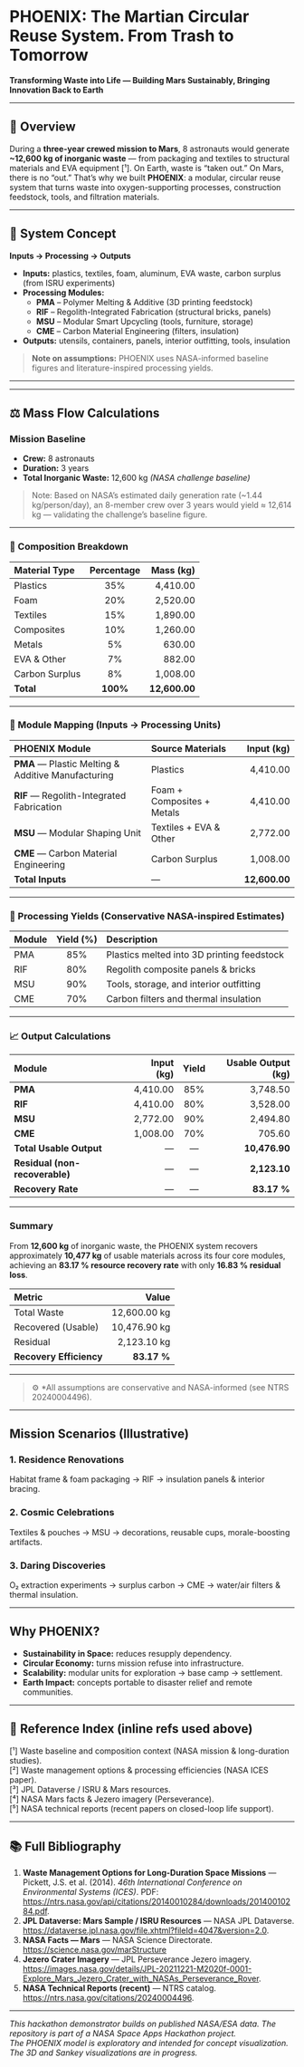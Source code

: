 # PHOENIX: The Martian Circular Reuse System. From Trash to Tomorrow  
**Transforming Waste into Life — Building Mars Sustainably, Bringing Innovation Back to Earth**

---

## 🚀 Overview  
During a **three-year crewed mission to Mars**, 8 astronauts would generate **~12,600 kg of inorganic waste** — from packaging and textiles to structural materials and EVA equipment [¹]. On Earth, waste is “taken out.” On Mars, there is no “out.” That’s why we built **PHOENIX**: a modular, circular reuse system that turns waste into oxygen-supporting processes, construction feedstock, tools, and filtration materials.

---

## 🔧 System Concept  
**Inputs → Processing → Outputs**

- **Inputs:** plastics, textiles, foam, aluminum, EVA waste, carbon surplus (from ISRU experiments)  
- **Processing Modules:**  
  - **PMA** – Polymer Melting & Additive (3D printing feedstock)  
  - **RIF** – Regolith-Integrated Fabrication (structural bricks, panels)  
  - **MSU** – Modular Smart Upcycling (tools, furniture, storage)  
  - **CME** – Carbon Material Engineering (filters, insulation)  
- **Outputs:** utensils, containers, panels, interior outfitting, tools, insulation

> **Note on assumptions:** PHOENIX uses NASA-informed baseline figures and literature-inspired processing yields.

---

---

## ⚖️ Mass Flow Calculations

### Mission Baseline
- **Crew:** 8 astronauts  
- **Duration:** 3 years  
- **Total Inorganic Waste:** 12,600 kg *(NASA challenge baseline)*  
> Note: Based on NASA’s estimated daily generation rate (~1.44 kg/person/day), an 8-member crew over 3 years would yield ≈ 12,614 kg — validating the challenge’s baseline figure.

---

### 🧩 Composition Breakdown

| Material Type | Percentage | Mass (kg) |
|:--------------------------|:-----------:|-----------:|
| Plastics | 35% | 4,410.00 |
| Foam | 20% | 2,520.00 |
| Textiles | 15% | 1,890.00 |
| Composites | 10% | 1,260.00 |
| Metals | 5% | 630.00 |
| EVA & Other | 7% | 882.00 |
| Carbon Surplus | 8% | 1,008.00 |
| **Total** | **100%** | **12,600.00** |

---

### 🔧 Module Mapping (Inputs → Processing Units)

| PHOENIX Module | Source Materials | Input (kg) |
|:----------------|:----------------|-----------:|
| **PMA** — Plastic Melting & Additive Manufacturing | Plastics | 4,410.00 |
| **RIF** — Regolith-Integrated Fabrication | Foam + Composites + Metals | 4,410.00 |
| **MSU** — Modular Shaping Unit | Textiles + EVA & Other | 2,772.00 |
| **CME** — Carbon Material Engineering | Carbon Surplus | 1,008.00 |
| **Total Inputs** | — | **12,600.00** |

---

### 🧪 Processing Yields (Conservative NASA-inspired Estimates)

| Module | Yield (%) | Description |
|:--------|:-----------:|:-------------|
| PMA | 85% | Plastics melted into 3D printing feedstock |
| RIF | 80% | Regolith composite panels & bricks |
| MSU | 90% | Tools, storage, and interior outfitting |
| CME | 70% | Carbon filters and thermal insulation |

---

### 📈 Output Calculations

| Module | Input (kg) | Yield | Usable Output (kg) |
|:--------|-----------:|:------:|-----------:|
| **PMA** | 4,410.00 | 85% | 3,748.50 |
| **RIF** | 4,410.00 | 80% | 3,528.00 |
| **MSU** | 2,772.00 | 90% | 2,494.80 |
| **CME** | 1,008.00 | 70% | 705.60 |
| **Total Usable Output** | — | — | **10,476.90** |
| **Residual (non-recoverable)** | — | — | **2,123.10** |
| **Recovery Rate** | — | — | **83.17 %** |

---

### Summary

From **12,600 kg** of inorganic waste, the PHOENIX system recovers approximately **10,477 kg** of usable materials across its four core modules, achieving an **83.17 % resource recovery rate** with only **16.83 % residual loss**.

| Metric | Value |
|:-------|------:|
| Total Waste | 12,600.00 kg |
| Recovered (Usable) | 10,476.90 kg |
| Residual | 2,123.10 kg |
| **Recovery Efficiency** | **83.17 %** |

---

> ⚙️ *All assumptions are conservative and NASA-informed (see NTRS 20240004496).

---

## Mission Scenarios (Illustrative)

### 1. Residence Renovations  
Habitat frame & foam packaging → RIF → insulation panels & interior bracing.

### 2. Cosmic Celebrations  
Textiles & pouches → MSU → decorations, reusable cups, morale-boosting artifacts.

### 3. Daring Discoveries  
O₂ extraction experiments → surplus carbon → CME → water/air filters & thermal insulation.

---

## Why PHOENIX?  
- **Sustainability in Space:** reduces resupply dependency.  
- **Circular Economy:** turns mission refuse into infrastructure.  
- **Scalability:** modular units for exploration → base camp → settlement.  
- **Earth Impact:** concepts portable to disaster relief and remote communities.

---

## 🔎 Reference Index (inline refs used above)

[¹] Waste baseline and composition context (NASA mission & long-duration studies).  
[²] Waste management options & processing efficiencies (NASA ICES paper).  
[³] JPL Dataverse / ISRU & Mars resources.  
[⁴] NASA Mars facts & Jezero imagery (Perseverance).  
[⁵] NASA technical reports (recent papers on closed-loop life support).

---

## 📚 Full Bibliography

1. **Waste Management Options for Long-Duration Space Missions** — Pickett, J.S. et al. (2014). *46th International Conference on Environmental Systems (ICES)*. PDF: https://ntrs.nasa.gov/api/citations/20140010284/downloads/20140010284.pdf.   
2. **JPL Dataverse: Mars Sample / ISRU Resources** — NASA JPL Dataverse. https://dataverse.jpl.nasa.gov/file.xhtml?fileId=4047&version=2.0.   
3. **NASA Facts — Mars** — NASA Science Directorate. https://science.nasa.gov/marStructure   
4. **Jezero Crater Imagery** — JPL Perseverance Jezero imagery. https://images.nasa.gov/details/JPL-20211221-M2020f-0001-Explore_Mars_Jezero_Crater_with_NASAs_Perseverance_Rover.   
5. **NASA Technical Reports (recent)** — NTRS catalog. https://ntrs.nasa.gov/citations/20240004496. 

---

*This hackathon demonstrator builds on published NASA/ESA data. The repository is part of a NASA Space Apps Hackathon project.  
The PHOENIX model is exploratory and intended for concept visualization. The 3D and Sankey visualizations are in progress.*
